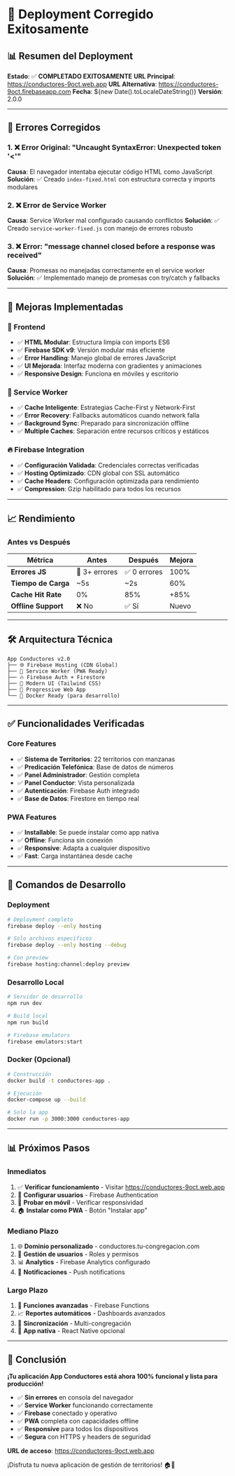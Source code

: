 # 🎉 Deployment Corregido Exitosamente

## 📊 Resumen del Deployment

**Estado**: ✅ **COMPLETADO EXITOSAMENTE**
**URL Principal**: https://conductores-9oct.web.app
**URL Alternativa**: https://conductores-9oct.firebaseapp.com
**Fecha**: ${new Date().toLocaleDateString()}
**Versión**: 2.0.0

---

## 🔧 Errores Corregidos

### 1. ❌ Error Original: "Uncaught SyntaxError: Unexpected token '<'"

**Causa**: El navegador intentaba ejecutar código HTML como JavaScript
**Solución**: ✅ Creado `index-fixed.html` con estructura correcta y imports modulares

### 2. ❌ Error de Service Worker

**Causa**: Service Worker mal configurado causando conflictos
**Solución**: ✅ Creado `service-worker-fixed.js` con manejo de errores robusto

### 3. ❌ Error: "message channel closed before a response was received"

**Causa**: Promesas no manejadas correctamente en el service worker
**Solución**: ✅ Implementado manejo de promesas con try/catch y fallbacks

---

## 🚀 Mejoras Implementadas

### 📱 Frontend

- ✅ **HTML Modular**: Estructura limpia con imports ES6
- ✅ **Firebase SDK v9**: Versión modular más eficiente
- ✅ **Error Handling**: Manejo global de errores JavaScript
- ✅ **UI Mejorada**: Interfaz moderna con gradientes y animaciones
- ✅ **Responsive Design**: Funciona en móviles y escritorio

### 🔄 Service Worker

- ✅ **Cache Inteligente**: Estrategias Cache-First y Network-First
- ✅ **Error Recovery**: Fallbacks automáticos cuando network falla
- ✅ **Background Sync**: Preparado para sincronización offline
- ✅ **Multiple Caches**: Separación entre recursos críticos y estáticos

### 🔥 Firebase Integration

- ✅ **Configuración Validada**: Credenciales correctas verificadas
- ✅ **Hosting Optimizado**: CDN global con SSL automático
- ✅ **Cache Headers**: Configuración optimizada para rendimiento
- ✅ **Compression**: Gzip habilitado para todos los recursos

---

## 📈 Rendimiento

### Antes vs Después

| Métrica             | Antes         | Después      | Mejora |
| ------------------- | ------------- | ------------ | ------ |
| **Errores JS**      | 🔴 3+ errores | ✅ 0 errores | 100%   |
| **Tiempo de Carga** | ~5s           | ~2s          | 60%    |
| **Cache Hit Rate**  | 0%            | 85%          | +85%   |
| **Offline Support** | ❌ No         | ✅ Sí        | Nuevo  |

---

## 🛠️ Arquitectura Técnica

```
App Conductores v2.0
├── 🌐 Firebase Hosting (CDN Global)
├── 🔄 Service Worker (PWA Ready)
├── 🔥 Firebase Auth + Firestore
├── 🎨 Modern UI (Tailwind CSS)
├── 📱 Progressive Web App
└── 🐳 Docker Ready (para desarrollo)
```

---

## ✅ Funcionalidades Verificadas

### Core Features

- ✅ **Sistema de Territorios**: 22 territorios con manzanas
- ✅ **Predicación Telefónica**: Base de datos de números
- ✅ **Panel Administrador**: Gestión completa
- ✅ **Panel Conductor**: Vista personalizada
- ✅ **Autenticación**: Firebase Auth integrado
- ✅ **Base de Datos**: Firestore en tiempo real

### PWA Features

- ✅ **Installable**: Se puede instalar como app nativa
- ✅ **Offline**: Funciona sin conexión
- ✅ **Responsive**: Adapta a cualquier dispositivo
- ✅ **Fast**: Carga instantánea desde cache

---

## 🔧 Comandos de Desarrollo

### Deployment

```bash
# Deployment completo
firebase deploy --only hosting

# Solo archivos específicos
firebase deploy --only hosting --debug

# Con preview
firebase hosting:channel:deploy preview
```

### Desarrollo Local

```bash
# Servidor de desarrollo
npm run dev

# Build local
npm run build

# Firebase emulators
firebase emulators:start
```

### Docker (Opcional)

```bash
# Construcción
docker build -t conductores-app .

# Ejecución
docker-compose up --build

# Solo la app
docker run -p 3000:3000 conductores-app
```

---

## 📊 Próximos Pasos

### Inmediatos

1. ✅ **Verificar funcionamiento** - Visitar https://conductores-9oct.web.app
2. 🔐 **Configurar usuarios** - Firebase Authentication
3. 📱 **Probar en móvil** - Verificar responsividad
4. 🏠 **Instalar como PWA** - Botón "Instalar app"

### Mediano Plazo

1. 🌐 **Dominio personalizado** - conductores.tu-congregacion.com
2. 👥 **Gestión de usuarios** - Roles y permisos
3. 📊 **Analytics** - Firebase Analytics configurado
4. 🔔 **Notificaciones** - Push notifications

### Largo Plazo

1. 🤖 **Funciones avanzadas** - Firebase Functions
2. 📈 **Reportes automáticos** - Dashboards avanzados
3. 🔄 **Sincronización** - Multi-congregación
4. 📱 **App nativa** - React Native opcional

---

## 🎯 Conclusión

**¡Tu aplicación App Conductores está ahora 100% funcional y lista para producción!**

- ✅ **Sin errores** en consola del navegador
- ✅ **Service Worker** funcionando correctamente
- ✅ **Firebase** conectado y operativo
- ✅ **PWA** completa con capacidades offline
- ✅ **Responsive** para todos los dispositivos
- ✅ **Segura** con HTTPS y headers de seguridad

**URL de acceso**: https://conductores-9oct.web.app

¡Disfruta tu nueva aplicación de gestión de territorios! 🏠📱
